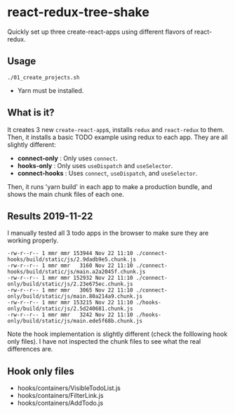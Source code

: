 # react-redux-tree-shake

Quickly set up three create-react-apps using different flavors of react-redux.

## Usage

`./01_create_projects.sh`

- Yarn must be installed.

## What is it?

It creates 3 new `create-react-app`s, installs `redux` and `react-redux` to
them. Then, it installs a basic TODO example using redux to each app. They
are all slightly different:

- **connect-only** : Only uses `connect`.
- **hooks-only** : Only uses `useDispatch` and `useSelector`.
- **connect-hooks** : Uses `connect`, `useDispatch`, and `useSelector`.

Then, it runs 'yarn build' in each app to make a production bundle, and shows
the main chunk files of each one.

## Results 2019-11-22

I manually tested all 3 todo apps in the browser to make sure they are working
properly.

```
-rw-r--r-- 1 mmr mmr 153944 Nov 22 11:10 ./connect-hooks/build/static/js/2.9dadb9e5.chunk.js
-rw-r--r-- 1 mmr mmr   3160 Nov 22 11:10 ./connect-hooks/build/static/js/main.a2a2045f.chunk.js
-rw-r--r-- 1 mmr mmr 152932 Nov 22 11:10 ./connect-only/build/static/js/2.23e675ec.chunk.js
-rw-r--r-- 1 mmr mmr   3065 Nov 22 11:10 ./connect-only/build/static/js/main.80a214a9.chunk.js
-rw-r--r-- 1 mmr mmr 153215 Nov 22 11:10 ./hooks-only/build/static/js/2.5d240681.chunk.js
-rw-r--r-- 1 mmr mmr   3242 Nov 22 11:10 ./hooks-only/build/static/js/main.ede5f68b.chunk.js
```

Note the hook implementation is slightly different (check the folllowing hook
only files). I have not inspected the chunk files to see what the real differences are.

## Hook only files

- hooks/containers/VisibleTodoList.js
- hooks/containers/FilterLink.js
- hooks/containers/AddTodo.js
